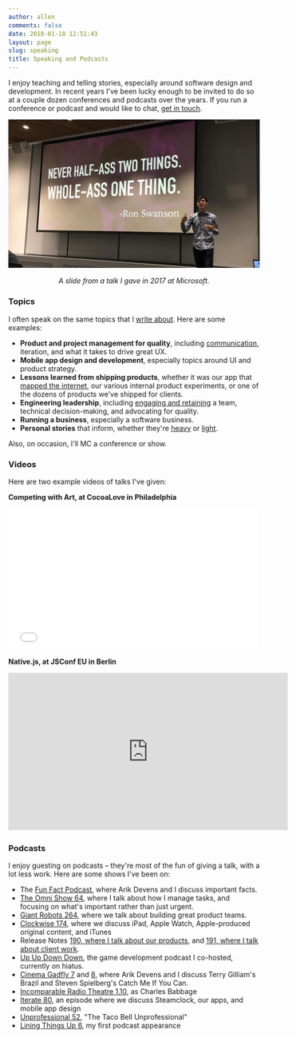 ```yaml
---
author: allen
comments: false
date: 2018-01-18 12:51:43
layout: page
slug: speaking
title: Speaking and Podcasts
---
```


I enjoy teaching and telling stories, especially around software design and development. In recent years I've been lucky enough to be invited to do so at a couple dozen conferences and podcasts over the years. If you run a conference or podcast and would like to chat, [get in touch](/contact/).

<img src='/images/allen-speaking.jpg' />
<p style='text-align: center; font-style: italic;'>A slide from a talk I gave in 2017 at Microsoft.</p>


### Topics

I often speak on the same topics that I [write about](/archive). Here are some examples:

* **Product and project management for quality**, including [communication](/2017/principle-of-least-surprise/), iteration, and what it takes to drive great UX.
* **Mobile app design and development**, especially topics around UI and product strategy.
* **Lessons learned from shipping products**, whether it was our app that [mapped the internet](http://www.steamclock.com/blog/2013/03/mapping-the-internet/), our various internal product experiments, or one of the dozens of products we've shipped for clients.
* **Engineering leadership**, including [engaging and retaining](/2017/feedback-mountain/) a team, technical decision-making, and advocating for quality.
* **Running a business**, especially a software business.
* **Personal stories** that inform, whether they're [heavy](/2017/bright-side-of-the-moon/) or [light](/2014/feeding-the-baby/).

Also, on occasion, I'll MC a conference or show. 

### Videos

Here are two example videos of talks I've given:

**Competing with Art, at CocoaLove in Philadelphia**

<div class='videoWrapper'>
<iframe src="//player.vimeo.com/video/153679708" width="500" height="281" frameborder="0" webkitallowfullscreen mozallowfullscreen allowfullscreen></iframe>
</div>

**Native.js, at JSConf EU in Berlin**

<div class='videoWrapper'>
<iframe width="560" height="315" src="https://www.youtube.com/embed/5LUkHss6CAw" frameborder="0" allow="autoplay; encrypted-media" allowfullscreen></iframe>
</div>

### Podcasts

I enjoy guesting on podcasts &ndash; they're most of the fun of giving a talk, with a lot less work. Here are some shows I've been on:

* The [Fun Fact Podcast](https://funfact.fm), where Arik Devens and I discuss important facts.
* [The Omni Show 64](https://theomnishow.omnigroup.com/episode/how-allen-pike-uses-omnifocus-to-run-steamclock), where I talk about how I manage tasks, and focusing on what's important rather than just urgent.
* [Giant Robots 264](http://giantrobots.fm/264), where we talk about building great product teams.
* [Clockwise 174](https://www.relay.fm/clockwise/174), where we discuss iPad, Apple Watch, Apple-produced original content, and iTunes
* Release Notes [190, where I talk about our products](https://releasenotes.tv/190-allen-pike-part-1/), and [191, where I talk about client work](https://releasenotes.tv/191-allen-pike-part-2/).
* [Up Up Down Down](http://upup.fm), the game development podcast I co-hosted, currently on hiatus.
* [Cinema Gadfly 7](http://cinemagadfly.com/podcast/s1e7.html) and [8](http://cinemagadfly.com/podcast/s1e8.html), where Arik Devens and I discuss Terry Gilliam's Brazil and Steven Spielberg's Catch Me If You Can.
* [Incomparable Radio Theatre 1.10](https://www.theincomparable.com/radio/1.10/index.php), as Charles Babbage
* [Iterate 80](http://www.imore.com/iterate-80-allen-pike-party-monster), an episode where we discuss Steamclock, our apps, and mobile app design
* [Unprofessional 52](http://unprofesh.com/blog/2013/8/8/52-the-taco-bell-unprofessional-allen-pike), "The Taco Bell Unprofessional"
* [Lining Things Up 6](http://liningthingsup.com/#06-Allen-Pike), my first podcast appearance

